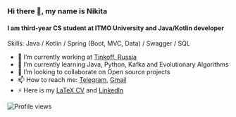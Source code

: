 ### Hi there 👋, my name is Nikita
#### I am third-year CS student at ITMO University and Java/Kotlin developer

Skills: Java / Kotlin / Spring (Boot, MVC, Data) / Swagger / SQL

- 🔭 I’m currently working at [Tinkoff, Russia](tinkoff.ru/) 
- 🌱 I’m currently learning Java, Python, Kafka and Evolutionary Algorithms 
- 👯 I’m looking to collaborate on Open source projects 
- 📫 How to reach me: [Telegram](https://t.me/nkorzh), [Gmail](mailto:n.korzhikov@gmail.com)
- ⚡ Here is my [LaTeX CV](https://drive.google.com/file/d/1M5jjx0fc3uxBojcrTW5xUoRM_vkavjQK/view?usp=sharing) and [LinkedIn](https://www.linkedin.com/in/nikita-kozhukharov/)

![Profile views](https://gpvc.arturio.dev/nkorzh)  
<!--
**nkorzh/nkorzh** is a ✨ _special_ ✨ repository because its `README.md` (this file) appears on your GitHub profile.

Here are some ideas to get you started:

- 🔭 I’m currently working on ...
- 🌱 I’m currently learning ...
- 👯 I’m looking to collaborate on ...
- 🤔 I’m looking for help with ...
- 💬 Ask me about ...
- 📫 How to reach me: ...
- 😄 Pronouns: ...
- ⚡ Fun fact: ...
-->
